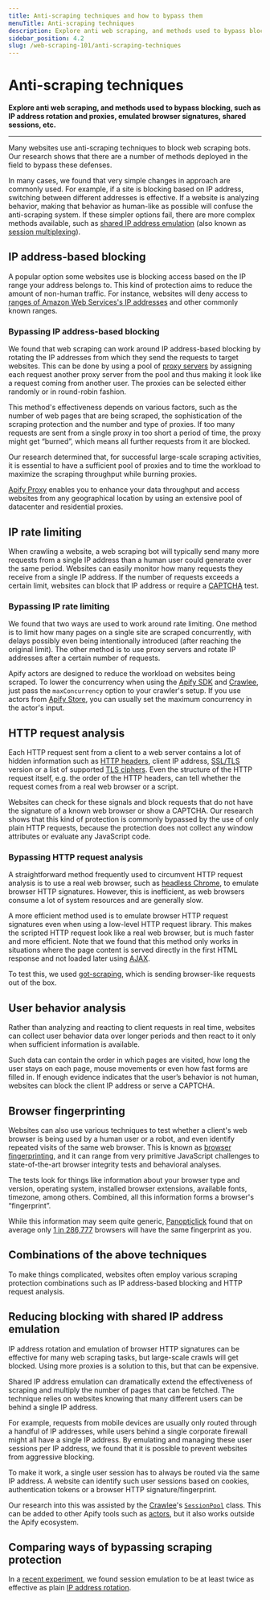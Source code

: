 ```yaml
---
title: Anti-scraping techniques and how to bypass them
menuTitle: Anti-scraping techniques
description: Explore anti web scraping, and methods used to bypass blocking, such as IP address rotation and proxies, emulated browser signatures, shared sessions, etc.
sidebar_position: 4.2
slug: /web-scraping-101/anti-scraping-techniques
---
```


# [](#anti-scraping-techniques-and-how-to-bypass-them) Anti-scraping techniques

**Explore anti web scraping, and methods used to bypass blocking, such as IP address rotation and proxies, emulated browser signatures, shared sessions, etc.**

---

Many websites use anti-scraping techniques to block web scraping bots. Our research shows that there are a number of methods deployed in the field to bypass these defenses.

In many cases, we found that very simple changes in approach are commonly used. For example, if a site is blocking based on IP address, switching between different addresses is effective. If a website is analyzing behavior, making that behavior as human-like as possible will confuse the anti-scraping system. If these simpler options fail, there are more complex methods available, such as [shared IP address emulation](https://dev.to/apify/bypassing-web-scraping-protection-get-the-most-out-of-your-proxies-with-shared-ip-address-emulation-291c) (also known as [session multiplexing](https://en.wikipedia.org/wiki/Session_multiplexing)).

## [](#ip-address-based-blocking) IP address-based blocking

A popular option some websites use is blocking access based on the IP range your address belongs to. This kind of protection aims to reduce the amount of non-human traffic. For instance, websites will deny access to [ranges of Amazon Web Services's IP addresses](https://docs.aws.amazon.com/general/latest/gr/aws-ip-ranges.html) and other commonly known ranges.

### [](#bypassing-ip-address-based-blocking) Bypassing IP address-based blocking

We found that web scraping can work around IP address-based blocking by rotating the IP addresses from which they send the requests to target websites. This can be done by using a pool of [proxy servers](https://en.wikipedia.org/wiki/Proxy_server) by assigning each request another proxy server from the pool and thus making it look like a request coming from another user. The proxies can be selected either randomly or in round-robin fashion.

This method's effectiveness depends on various factors, such as the number of web pages that are being scraped, the sophistication of the scraping protection and the number and type of proxies. If too many requests are sent from a single proxy in too short a period of time, the proxy might get “burned”, which means all further requests from it are blocked.

Our research determined that, for successful large-scale scraping activities, it is essential to have a sufficient pool of proxies and to time the workload to maximize the scraping throughput while burning proxies.

[Apify Proxy](../proxy/index.md) enables you to enhance your data throughput and access websites from any geographical location by using an extensive pool of datacenter and residential proxies.

## [](#ip-rate-limiting) IP rate limiting

When crawling a website, a web scraping bot will typically send many more requests from a single IP address than a human user could generate over the same period. Websites can easily monitor how many requests they receive from a single IP address. If the number of requests exceeds a certain limit, websites can block that IP address or require a [CAPTCHA](https://en.wikipedia.org/wiki/CAPTCHA) test.

### [](#bypassing-ip-rate-limiting) Bypassing IP rate limiting

We found that two ways are used to work around rate limiting. One method is to limit how many pages on a single site are scraped concurrently, with delays possibly even being intentionally introduced (after reaching the original limit). The other method is to use proxy servers and rotate IP addresses after a certain number of requests.

Apify actors are designed to reduce the workload on websites being scraped. To lower the concurrency when using the [Apify SDK](https://sdk.apify.com/) and [Crawlee](https://crawlee.dev/api/basic-crawler/interface/BasicCrawlerOptions#maxConcurrency), just pass the `maxConcurrency` option to your crawler's setup. If you use actors from [Apify Store](https://apify.com/store), you can usually set the maximum concurrency in the actor's input.

## [](#http-request-analysis) HTTP request analysis

Each HTTP request sent from a client to a web server contains a lot of hidden information such as
[HTTP headers](https://developer.mozilla.org/en-US/docs/Web/HTTP/Headers), client IP address,
[SSL/TLS](https://www.websecurity.digicert.com/security-topics/what-is-ssl-tls-https) version or a list of supported
[TLS ciphers](https://en.wikipedia.org/wiki/Cipher_suite). Even the structure of the HTTP request itself, e.g. the order of the HTTP headers, can tell whether the request comes from a real web browser or a script.

Websites can check for these signals and block requests that do not have the signature of a known web browser or show a CAPTCHA. Our research shows that this kind of protection is commonly bypassed by the use of only plain HTTP requests, because the protection does not collect any window attributes or evaluate any JavaScript code.

### [](#bypassing-http-request-analysis) Bypassing HTTP request analysis

A straightforward method frequently used to circumvent HTTP request analysis is to use a real web browser, such as [headless Chrome](https://developers.google.com/web/updates/2017/04/headless-chrome), to emulate browser HTTP signatures. However, this is inefficient, as web browsers consume a lot of system resources and are generally slow.

A more efficient method used is to emulate browser HTTP request signatures even when using a low-level HTTP request library. This makes the scripted HTTP request look like a real web browser, but is much faster and more efficient. Note that we found that this method only works in situations where the page content is served directly in the first HTML response and not loaded later using [AJAX](https://en.wikipedia.org/wiki/Ajax_(programming)).

To test this, we used [got-scraping](https://github.com/apify/got-scraping), which is sending browser-like requests out of the box.

## [](#user-behavior-analysis) User behavior analysis

Rather than analyzing and reacting to client requests in real time, websites can collect user behavior data over longer periods and then react to it only when sufficient information is available.

Such data can contain the order in which pages are visited, how long the user stays on each page, mouse movements or even how fast forms are filled in. If enough evidence indicates that the user’s behavior is not human, websites can block the client IP address or serve a CAPTCHA.

## [](#browser-fingerprinting) Browser fingerprinting

Websites can also use various techniques to test whether a client's web browser is being used by a human user or a robot, and even identify repeated visits of the same web browser. This is known as [browser fingerprinting](https://pixelprivacy.com/resources/browser-fingerprinting/), and it can range from very primitive JavaScript challenges to state-of-the-art browser integrity tests and behavioral analyses.

The tests look for things like information about your browser type and version, operating system, installed browser extensions, available fonts, timezone, among others. Combined, all this information forms a browser's “fingerprint”.

While this information may seem quite generic, [Panopticlick](https://panopticlick.eff.org/) found that on average only [1 in 286,777](https://panopticlick.eff.org/static/browser-uniqueness.pdf) browsers will have the same fingerprint as you.

## [](#combinations-of-the-above-techniques) Combinations of the above techniques

To make things complicated, websites often employ various scraping protection combinations such as IP address-based blocking and HTTP request analysis.

## [](#reducing-blocking-with-shared-ip-address-emulation) Reducing blocking with shared IP address emulation

IP address rotation and emulation of browser HTTP signatures can be effective for many web scraping tasks, but large-scale crawls will get blocked. Using more proxies is a solution to this, but that can be expensive.

Shared IP address emulation can dramatically extend the effectiveness of scraping and multiply the number of pages that can be fetched. The technique relies on websites knowing that many different users can be behind a single IP address.

For example, requests from mobile devices are usually only routed through a handful of IP addresses, while users behind a single corporate firewall might all have a single IP address. By emulating and managing these user sessions per IP address, we found that it is possible to prevent websites from aggressive blocking.

To make it work, a single user session has to always be routed via the same IP address. A website can identify such user sessions based on cookies, authentication tokens or a browser HTTP signature/fingerprint.

Our research into this was assisted by the [Crawlee](https://sdk.apify.com)'s [`SessionPool`](https://crawlee.dev/api/core/class/SessionPool) class. This can be added to other Apify tools such as [actors](../actors/index.md), but it also works outside the Apify ecosystem.

## [](#comparing-ways-of-bypassing-scraping-protection) Comparing ways of bypassing scraping protection

In a [recent experiment](https://dev.to/apify/bypassing-web-scraping-protection-get-the-most-out-of-your-proxies-with-shared-ip-address-emulation-291c), we found session emulation to be at least twice as effective as plain [IP address rotation](#bypassing-ip-address-based-blocking).

